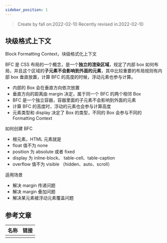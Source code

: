 ```yaml
---
sidebar_position: 1
---
```


> Create by fall on:2022-02-10
> Recently revised in:2022-02-10

## 块级格式上下文

Block Formatting Context，块级格式化上下文

BFC 是 CSS 布局的一个概念，是一个**独立的渲染区域**，规定了内部 box 如何布局，并且这个区域的**子元素不会影响到外面的元素**，其中比较重要的布局规则有内部 box 垂直放置，计算 BFC 的高度的时候，浮动元素也参与计算。

- 内部的 Box 会在垂直方向依次放置
- 垂直方向的距离由 margin 决定，属于同一个 BFC 的两个相邻 Box
- BFC 是一个独立容器，容器里面的子元素不会影响到外面的元素
- 计算 BFC 的高度时，浮动的元素也会参与计算高度
- 元素类型和 display 决定了 Box 的类型，不同的 Box 会参与不同的 Formatting Context

如何创建 BFC 

- 根元素，HTML 元素就是
- float 值不为 none
- position 为 absolute 或者 fixed
- display 为 inline-block、 table-cell、table-caption
- overflow 值不为 visible （hidden、auto、scroll）

适用场景

- 解决 margin 传递问题
- 解决 margin 叠加问题
- 解决某元素被浮动元素覆盖问题

## 参考文章

| 名称 | 链接 |
| ---- | ---- |
|      |      |





